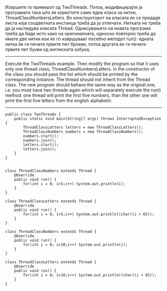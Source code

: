 Извршете го примерот од TwoThreads. Потоа, модифицирајте ја програмата така што ќе користите само една класа за нитки,
ThreadClassNumbersLetters. Во конструкторот на класата ќе се предаде листа која соодветната инстанца треба да ја
отпечати. Нитката не треба да ја наследува класата Thread. Однесувањето на новата програма треба да биде исто како на
оригиналната, односно повторно треба да имате две нитки кои ќе го извршуваат посебно методот run(): едната нитка ќе ги
печати првите пет броеви, потоа другата ќе ги печати првите пет букви од англиската азбука,

-------

Execute the TwoThreads example. Then modify the program so that it uses only one thread class,
ThreadClassNumbersLetters. In the constructor of the class you should pass the list which should be printed by the
corresponding instance. The thread should not inherit from the Thread class. The new program should behave the same way
as the original one, i.e. you must have two threads again which will separately execute the run() method: one thread
will print the first five numbers, than the other one will print the first five letters from the english alphabetic

--------

```
public class TwoThreads {
    public static void main(String[] args) throws InterruptedException {
        ThreadClassLetters letters = new ThreadClassLetters();
        ThreadClassNumbers numbers = new ThreadClassNumbers();
        numbers.start();
        numbers.join();
        letters.start();
        letters.join();
    }
}


class ThreadClassNumbers extends Thread {
    @Override
    public void run() {
        for(int i = 0; i<5;i++) System.out.println(i);
    }
}

class ThreadClassLetters extends Thread {
    @Override
    public void run() {
        for(int i = 0; i<5;i++) System.out.println((char)(i + 65));
    }
}

class ThreadClassNumbers extends Thread {
    @Override
    public void run() {
        for(int i = 0; i<10;i++) System.out.println(i);
    }
}

class ThreadClassLetters extends Thread {
    @Override
    public void run() {
        for(int i = 0; i<10;i++) System.out.println((char)(i + 65));
    }
}
```
